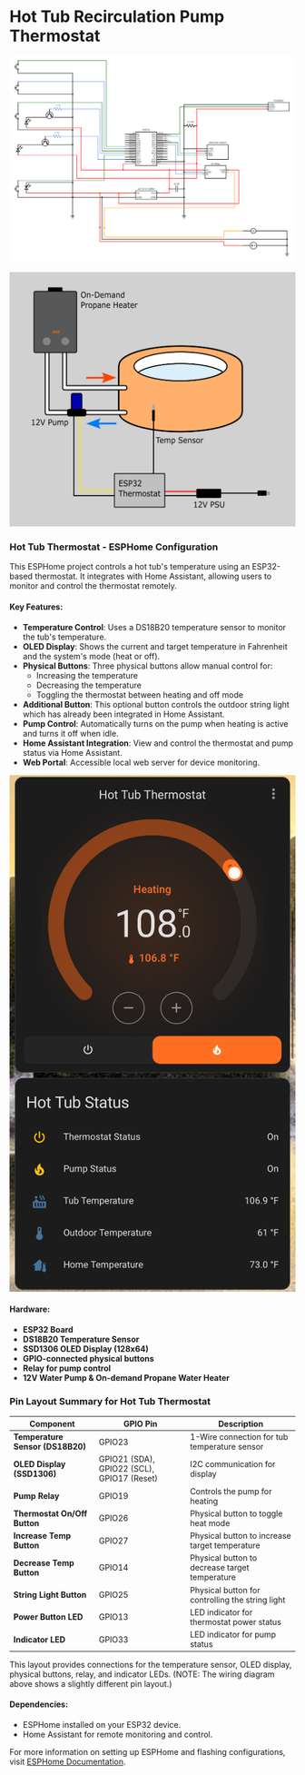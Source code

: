 # Hot Tub Recirculation Pump Thermostat

![alt text](images/circuit.png)

![alt text](images/draft.png)

### Hot Tub Thermostat - ESPHome Configuration

This ESPHome project controls a hot tub's temperature using an ESP32-based thermostat. It integrates with Home Assistant, allowing users to monitor and control the thermostat remotely.

#### Key Features:
- **Temperature Control**: Uses a DS18B20 temperature sensor to monitor the tub's temperature.
- **OLED Display**: Shows the current and target temperature in Fahrenheit and the system's mode (heat or off).
- **Physical Buttons**: Three physical buttons allow manual control for:
  - Increasing the temperature
  - Decreasing the temperature
  - Toggling the thermostat between heating and off mode
- **Additional Button**: This optional button controls the outdoor string light which has already been integrated in Home Assistant.
- **Pump Control**: Automatically turns on the pump when heating is active and turns it off when idle.
- **Home Assistant Integration**: View and control the thermostat and pump status via Home Assistant.
- **Web Portal**: Accessible local web server for device monitoring.

![alt text](images/home_assistant_integration.png)

#### Hardware:
- **ESP32 Board**
- **DS18B20 Temperature Sensor**
- **SSD1306 OLED Display (128x64)**
- **GPIO-connected physical buttons**
- **Relay for pump control**
- **12V Water Pump & On-demand Propane Water Heater**

### Pin Layout Summary for Hot Tub Thermostat

| **Component**             | **GPIO Pin** | **Description**                           |
|---------------------------|--------------|-------------------------------------------|
| **Temperature Sensor (DS18B20)** | GPIO23       | 1-Wire connection for tub temperature sensor |
| **OLED Display (SSD1306)** | GPIO21 (SDA), GPIO22 (SCL), GPIO17 (Reset) | I2C communication for display |
| **Pump Relay**             | GPIO19       | Controls the pump for heating             |
| **Thermostat On/Off Button** | GPIO26       | Physical button to toggle heat mode       |
| **Increase Temp Button**   | GPIO27       | Physical button to increase target temperature |
| **Decrease Temp Button**   | GPIO14       | Physical button to decrease target temperature |
| **String Light Button**    | GPIO25       | Physical button for controlling the string light |
| **Power Button LED**       | GPIO13       | LED indicator for thermostat power status |
| **Indicator LED**          | GPIO33       | LED indicator for pump status             |

This layout provides connections for the temperature sensor, OLED display, physical buttons, relay, and indicator LEDs. (NOTE: The wiring diagram above shows a slightly different pin layout.) 

#### Dependencies:
- ESPHome installed on your ESP32 device.
- Home Assistant for remote monitoring and control.

For more information on setting up ESPHome and flashing configurations, visit [ESPHome Documentation](https://esphome.io/).
